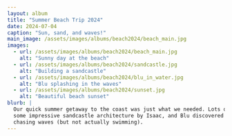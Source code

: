 ```yaml
---
layout: album
title: "Summer Beach Trip 2024"
date: 2024-07-04
caption: "Sun, sand, and waves!"
main_image: /assets/images/albums/beach2024/beach_main.jpg
images:
  - url: /assets/images/albums/beach2024/beach_main.jpg
    alt: "Sunny day at the beach"
  - url: /assets/images/albums/beach2024/sandcastle.jpg
    alt: "Building a sandcastle"
  - url: /assets/images/albums/beach2024/blu_in_water.jpg
    alt: "Blu splashing in the waves"
  - url: /assets/images/albums/beach2024/sunset.jpg
    alt: "Beautiful beach sunset"
blurb: |
  Our quick summer getaway to the coast was just what we needed. Lots of sun,
  some impressive sandcastle architecture by Isaac, and Blu discovered she loves
  chasing waves (but not actually swimming).
---
```

